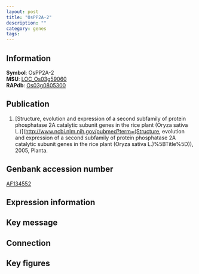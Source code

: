 ```yaml
---
layout: post
title: "OsPP2A-2"
description: ""
category: genes
tags: 
---
```


## Information
__Symbol__: OsPP2A-2  
__MSU__: [LOC_Os03g59060](http://rice.plantbiology.msu.edu/cgi-bin/ORF_infopage.cgi?orf=LOC_Os03g59060)  
__RAPdb__: [Os03g0805300](http://rapdb.dna.affrc.go.jp/viewer/gbrowse_details/irgsp1?name=Os03g0805300)  

## Publication
1. [Structure, evolution and expression of a second subfamily of protein phosphatase 2A catalytic subunit genes in the rice plant (Oryza sativa L.)](http://www.ncbi.nlm.nih.gov/pubmed?term=(Structure, evolution and expression of a second subfamily of protein phosphatase 2A catalytic subunit genes in the rice plant (Oryza sativa L.)%5BTitle%5D)), 2005, Planta.

## Genbank accession number
[AF134552](http://www.ncbi.nlm.nih.gov/nuccore/AF134552)

## Expression information

## Key message

## Connection

## Key figures


